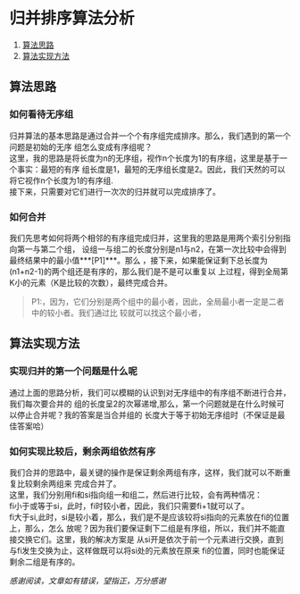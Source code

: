 # 归并排序算法分析

1. [算法思路](#算法思想)
2. [算法实现方法](#算法实现方法)

## 算法思路

### 如何看待无序组
归并算法的基本思路是通过合并一个个有序组完成排序。那么，我们遇到的第一个问题是初始的无序
组怎么变成有序组呢？  
这里，我的思路是将长度为n的无序组，视作n个长度为1的有序组，这里是基于一个事实：最短的有序
组长度是1，最短的无序组长度是2。因此，我们天然的可以将它视作n个长度为1的有序组.  
接下来，只需要对它们进行一次次的归并就可以完成排序了。  

### 如何合并
我们先思考如何将两个相邻的有序组完成归并，这里我的思路是用两个索引分别指向第一与第二个组，
设组一与组二的长度分别是n1与n2，在第一次比较中会得到最终结果中的最小值***[P1]***。那么
，接下来，如果能保证剩下总长度为(n1+n2-1)的两个组还是有序的，那么我们是不是可以重复以
上过程，得到全局第K小的元素（K是比较的次数），最终完成合并。  

>P1:，因为，它们分别是两个组中的最小者，因此，全局最小者一定是二者中的较小者。我们通过比
较就可以找这个最小者，

## 算法实现方法

### 实现归并的第一个问题是什么呢
通过上面的思路分析，我们可以模糊的认识到对无序组中的有序组不断进行合并，我们每次要合并的
组的长度呈2的次幂递增,那么，第一个问题就是在什么时候可以停止合并呢？我的答案是当合并组的
长度大于等于初始无序组时（不保证是最佳答案哈）

### 如何实现比较后，剩余两组依然有序
我们合并的思路中，最关键的操作是保证剩余两组有序，这样，我们就可以不断重复比较剩余两组来
完成合并了。  
这里，我们分别用fi和si指向组一和组二，然后进行比较，会有两种情况：  
fi小于或等于si，此时，fi时较小者，因此，我们只需要fi+1就可以了。  
fi大于si,此时，si是较小着，那么，我们是不是应该较将si指向的元素放在fi的位置上，那么，怎么
放呢？因为我们要保证剩下二组是有序组，所以，我们并不能直接交换它们。这里，我的解决方案是
从si开是依次于前一个元素进行交换，直到与fi发生交换为止，这样做既可以将si处的元素放在原来
fi的位置，同时也能保证剩余二组是有序的。 

*感谢阅读，文章如有错误，望指正，万分感谢*
